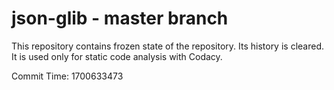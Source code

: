 # json-glib - master branch

This repository contains frozen state of the repository.
Its history is cleared. It is used only for static code
analysis with Codacy.

Commit Time: 1700633473
